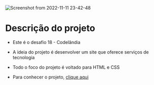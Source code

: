 ![Screenshot from 2022-11-11 23-42-48](https://user-images.githubusercontent.com/81364355/201453107-d975e284-e1e6-4d93-982e-6a6159953950.png)

# Descrição do projeto

- Este é o desafio 18 - Codelândia

- A ideia do projeto é desenvolver um site que oferece serviços de tecnologia

- Todo o foco do projeto é voltado para HTML e CSS

- Para conhecer o projeto, [clique aqui](https://codepen.io/wilsonsdr/full/zYawZgM)
